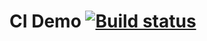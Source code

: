# CI Demo [![Build status](https://ci.appveyor.com/api/projects/status/s08oo2g123ysboln?svg=true)](https://ci.appveyor.com/project/PetrIvChe/aqa29-apitesting-jsonschema)



